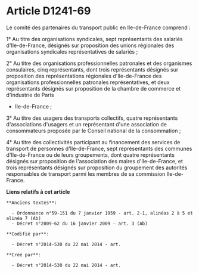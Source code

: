 # Article D1241-69

Le comité des partenaires du transport public en Ile-de-France comprend :

1° Au titre des organisations syndicales, sept représentants des salariés d'Ile-de-France, désignés sur proposition des
unions régionales des organisations syndicales représentatives de salariés ;

2° Au titre des organisations professionnelles patronales et des organismes consulaires, cinq représentants, dont trois
représentants désignés sur proposition des représentations régionales d'Ile-de-France des organisations professionnelles
patronales représentatives, et deux représentants désignés sur proposition de la chambre de commerce et d'industrie de Paris
- Ile-de-France ;

3° Au titre des usagers des transports collectifs, quatre représentants d'associations d'usagers et un représentant d'une
association de consommateurs proposée par le Conseil national de la consommation ;

4° Au titre des collectivités participant au financement des services de transport de personnes d'Ile-de-France, sept
représentants des communes d'Ile-de-France ou de leurs groupements, dont quatre représentants désignés sur proposition de
l'association des maires d'Ile-de-France, et trois représentants désignés sur proposition du groupement des autorités
responsables de transport parmi les membres de sa commission Ile-de-France.

**Liens relatifs à cet article**

	**Anciens textes**:

	  - Ordonnance n°59-151 du 7 janvier 1959 - art. 2-1, alinéas 2 à 5 et alinéa 7 (Ab)
	  - Décret n°2009-62 du 16 janvier 2009 - art. 3 (Ab)

	**Codifié par**:

	  - Décret n°2014-530 du 22 mai 2014 - art.

	**Créé par**:

	  - Décret n°2014-530 du 22 mai 2014 - art.
